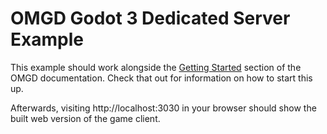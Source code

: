 # OMGD Godot 3 Dedicated Server Example

This example should work alongside the [Getting Started](https://newnoiseworks.github.io/omgd/pages/getting-started/) section of the OMGD documentation. Check that out for information on how to start this up.

Afterwards, visiting http://localhost:3030 in your browser should show the built web version of the game client.
